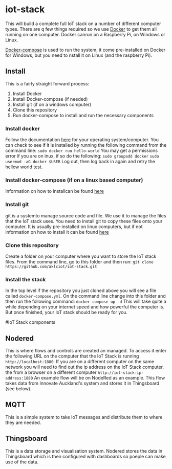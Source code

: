# iot-stack
This will build a complete full IoT stack on a number of different computer types. There are q few things required so we use [Docker](https://docs.docker.com/install/) to get them all running on one computer. Docker canrun on a Raspberry Pi, on Windows or Linux.

[Docker-compose](https://docs.docker.com/compose/install/) is used to run the system, it come pre-installed on Docker for Windows, but you need to nstall it on Linux (and the raspberry Pi).

## Install
This is a fairly straight forward process:
1. Install Docker
2. Install Docker-compose (if needed)
3. Install git (if on a windows computer)
4. Clone this repository
5. Run docker-compose to install and run the necessary components

### Install docker
Follow the documentation [here](https://docs.docker.com/install/) for your operating system/computer.
You can check to see if it is installed by running the following command from the command line:
`sudo docker run hello-world`
You may get a permissions error if you are on inux, if so do the following:
`sudo groupadd docker`
`sudo usermod -aG docker $USER`
Log out, then log back in again and retry the hellow world test.
### Install docker-compose (if on a linux based computer)
Information on how to installcan be found [here](https://docs.docker.com/compose/install/)
### Install git
git is a systemto manage source code and file. We use it to manage the files that the IoT stack uses. You need to install git to copy these files onto your computer. It is usually pre-installed on linux computers, but if not information on how to install it can be found [here](https://git-scm.com/book/en/v2/Getting-Started-Installing-Git)
### Clone this repository
Create a folder on your computer where you want to store the IoT stack files. From the command line, go to this folder and then run:
`git clone https://github.com/aklciot/iot-stack.git`
### Install the stack
In the top level if the repository you just cloned above you will see a file called `docker-compose.yml`. On the command line change into this folder and then run the following command:
`docker-compose up -d`
This will take quite a while depending on your internet speed and how powerful the computer is. But once finished, your IoT stack should be ready for you.

#IoT Stack components
## Nodered
This is where flows and controls are created an managed. To access it enter the following URL on the computer that the IoT Stack is running `http://localhost:1880`. If you are on a different computer on the same network you will need to find out the ip address on the IoT Stack computer. the from a browser on a different computer `http://iot-stack-ip-address:1880`
An example flow will be on NodeRed as an example. This flow takes data from Innovate Auckland's system and stores it in Thingsboard (see below).
## MQTT
This is a simple system to take IoT messages and distribute them to where they are needed.
## Thingsboard
This is a data storage and visualisation system. Nodered stores the data in Thingsboard which is then configured with dashboards so poeple can make use of the data.